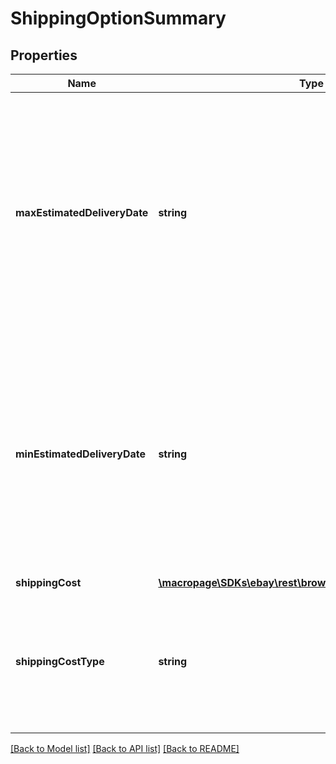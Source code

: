 # ShippingOptionSummary

## Properties
Name | Type | Description | Notes
------------ | ------------- | ------------- | -------------
**maxEstimatedDeliveryDate** | **string** | The end date of the delivery window (latest projected delivery date). This value is returned in UTC format (yyyy-MM-ddThh:mm:ss.sssZ), which you can convert into the local time of the buyer. Note: For the best accuracy, always include the contextualLocation values in the X-EBAY-C-ENDUSERCTX request header. | [optional] 
**minEstimatedDeliveryDate** | **string** | The start date of the delivery window (earliest projected delivery date). This value is returned in UTC format (yyyy-MM-ddThh:mm:ss.sssZ), which you can convert into the local time of the buyer. Note: For the best accuracy, always include the contextualLocation values in the X-EBAY-C-ENDUSERCTX request header. | [optional] 
**shippingCost** | [**\macropage\SDKs\ebay\rest\browse\Model\ConvertedAmount**](ConvertedAmount.md) |  | [optional] 
**shippingCostType** | **string** | This field indicates the type of shipping used to ship the item. Possible values are FIXED (flat-rate shipping) and CALCULATED (shipping cost calculated based on item and buyer location). | [optional] 

[[Back to Model list]](../README.md#documentation-for-models) [[Back to API list]](../README.md#documentation-for-api-endpoints) [[Back to README]](../README.md)


